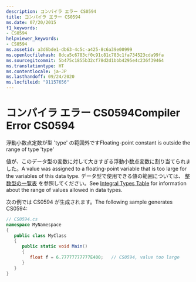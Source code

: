 ```yaml
---
description: コンパイラ エラー CS0594
title: コンパイラ エラー CS0594
ms.date: 07/20/2015
f1_keywords:
- CS0594
helpviewer_keywords:
- CS0594
ms.assetid: a3d6bde1-db63-4c5c-a425-8c6a39e00999
ms.openlocfilehash: 8dca5c6783cf0c91c81c783c1fa734523cda99fa
ms.sourcegitcommit: 5b475c1855b32cf78d2d1bbb4295e4c236f39464
ms.translationtype: HT
ms.contentlocale: ja-JP
ms.lasthandoff: 09/24/2020
ms.locfileid: "91157656"
---
```

# <a name="compiler-error-cs0594"></a><span data-ttu-id="90ff8-103">コンパイラ エラー CS0594</span><span class="sxs-lookup"><span data-stu-id="90ff8-103">Compiler Error CS0594</span></span>

<span data-ttu-id="90ff8-104">浮動小数点定数が型 'type' の範囲外です</span><span class="sxs-lookup"><span data-stu-id="90ff8-104">Floating-point constant is outside the range of type 'type'</span></span>  
  
 <span data-ttu-id="90ff8-105">値が、このデータ型の変数に対して大きすぎる浮動小数点変数に割り当てられました。</span><span class="sxs-lookup"><span data-stu-id="90ff8-105">A value was assigned to a floating-point variable that is too large for the variables of this data type.</span></span> <span data-ttu-id="90ff8-106">データ型で使用できる値の範囲については、 [整数型の一覧表](../language-reference/builtin-types/integral-numeric-types.md) を参照してください。</span><span class="sxs-lookup"><span data-stu-id="90ff8-106">See [Integral Types Table](../language-reference/builtin-types/integral-numeric-types.md) for information about the range of values allowed in data types.</span></span>  
  
 <span data-ttu-id="90ff8-107">次の例では CS0594 が生成されます。</span><span class="sxs-lookup"><span data-stu-id="90ff8-107">The following sample generates CS0594:</span></span>  
  
```csharp  
// CS0594.cs  
namespace MyNamespace  
{  
   public class MyClass  
   {  
      public static void Main()  
      {  
         float f = 6.77777777777E400;   // CS0594, value too large  
      }  
   }  
}  
```
